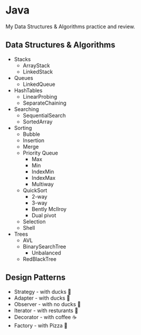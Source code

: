# Java
My Data Structures &amp; Algorithms practice and review.  
   ## Data Structures & Algorithms
   - Stacks
   		- ArrayStack
		- LinkedStack
   - Queues
   		- LinkedQueue
   - HashTables
   		- LinearProbing
		- SeparateChaining
   - Searching
   		- SequentialSearch
		- SortedArray
   - Sorting
		- Bubble
   		- Insertion
		- Merge
		- Priority Queue
			- Max
			- Min
			- IndexMin
			- IndexMax
			- Multiway
		- QuickSort
			- 2-way
			- 3-way
			- Bently McIlroy
			- Dual pivot
		- Selection
		- Shell
   - Trees
		- AVL
		- BinarySearchTree
			- Unbalanced
		- RedBlackTree
   ## Design Patterns
   - Strategy
	- with ducks 🦆
   - Adapter
	- with ducks 🦆
   - Observer
   	- with no ducks 🥺
   - Iterator
	- with resturants 🥞
   - Decorator
	- with coffee ☕️
   - Factory
	- with Pizza 🍕
